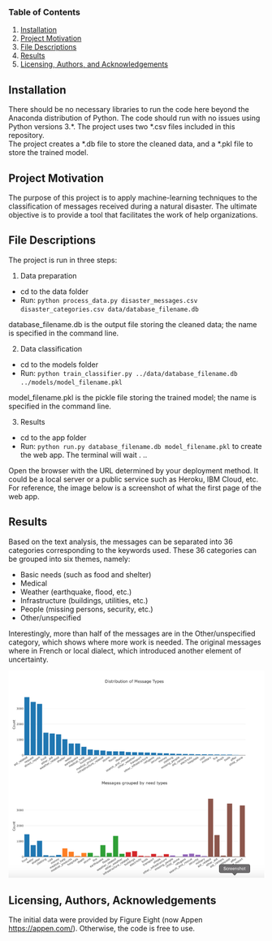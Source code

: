 
### Table of Contents

1. [Installation](#installation)
2. [Project Motivation](#motivation)
3. [File Descriptions](#files)
4. [Results](#results)
5. [Licensing, Authors, and Acknowledgements](#licensing)

## Installation <a name="installation"></a>

There should be no necessary libraries to run the code here beyond the Anaconda distribution of Python.  The code should run with no issues using Python versions 3.*.
The project uses two *.csv files included in this repository.  
The project creates a *.db file to store the cleaned data, and a *.pkl file to store the trained model.

## Project Motivation<a name="motivation"></a>

The purpose of this project is to apply machine-learning techniques to the classification of messages received during a natural disaster.  The ultimate objective is to provide a tool that facilitates the work of help organizations.

## File Descriptions <a name="files"></a>

The project is run in three steps:  
1. Data preparation
  * cd to the data folder
  * Run: `python process_data.py disaster_messages.csv disaster_categories.csv data/database_filename.db`

 
database_filename.db is the output file storing the cleaned data; the name is specified in the command line.

2. Data classification
  * cd to the models folder
  * Run: `python train_classifier.py ../data/database_filename.db ../models/model_filename.pkl`


model_filename.pkl is the pickle file storing the trained model; the name is specified in the command line.

3. Results
  * cd to the app folder 
  * Run: `python run.py database_filename.db model_filename.pkl` to create the web app.  The terminal will wait . ..

Open the browser with the URL determined by your deployment method.  It could be a local server or a public service such as Heroku, IBM Cloud, etc.  For reference, the image below is a screenshot of what the first page of the web app.

## Results<a name="results"></a>

Based on the text analysis, the messages can be separated into 36 categories corresponding to the keywords used. These 36 categories can be grouped into six themes, namely: 

  * Basic needs (such as food and shelter)
  * Medical
  * Weather (earthquake, flood, etc.)
  * Infrastructure (buildings, utilities, etc.)
  * People (missing persons, security, etc.)
  * Other/unspecified

Interestingly, more than half of the messages are in the Other/unspecified category, which shows where more work is needed.  The original messages where in French or local dialect, which introduced another element of uncertainty.

![](https://github.com/gsegol/disaster-project/blob/master/img/disaster_results_sm.png " pg.1 screenshot")

## Licensing, Authors, Acknowledgements<a name="licensing"></a>
The initial data were provided by Figure Eight (now Appen https://appen.com/).  Otherwise, the code is free to use.
